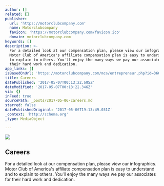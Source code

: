 ```yaml
---
author: []
related: []
publisher:
  url: 'https://motorclubcompany.com'
  name: Motorclubcompany
  favicon: 'https://motorclubcompany.com/favicon.ico'
  domain: motorclubcompany.com
keywords: []
description: >-
  For a detailed look at our compensation plan, please view our infographics.
  Motor Club of America's affiliate compensation plan is easy to understand and
  to explain to others. You'll enjoy the many ways we pay our associates for
  their hard work and dedication.
app_links: []
isBasedOnUrl: 'https://motorclubcompany.com/mca/entrepreneur.php?id=360marketing'
title: Careers
datePublished: '2017-05-07T00:13:22.605Z'
dateModified: '2017-05-07T00:13:22.346Z'
via: {}
inFeed: true
sourcePath: _posts/2017-05-06-careers.md
starred: false
datePublishedOriginal: '2017-05-06T19:13:49.031Z'
_context: 'http://schema.org'
_type: MediaObject

---
```

<article style=""><img src="https://imgflo.herokuapp.com/graph/2b2431f8e7ba7b0/1b9083a7622e4f6dec7e8dcd5caedd1d/noop.jpg?input=https%3A%2F%2Fstatic-pixelperfectphot1.netdna-ssl.com%2Fimages%2Fcompme.jpg" /><h1>Careers</h1><p>For a detailed look at our compensation plan, please view our infographics. Motor Club of America's affiliate compensation plan is easy to understand and to explain to others. You'll enjoy the many ways we pay our associates for their hard work and dedication.</p></article>